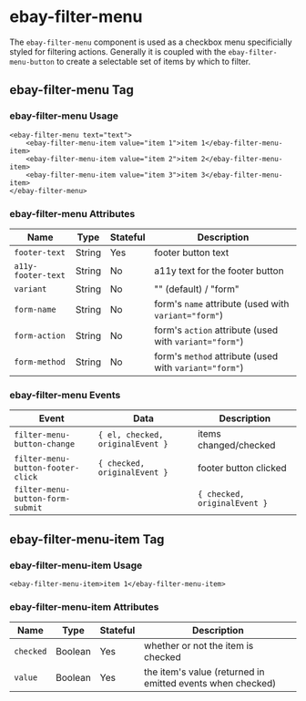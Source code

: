 # ebay-filter-menu

The `ebay-filter-menu` component is used as a checkbox menu specificially styled for filtering actions. Generally it is coupled with the `ebay-filter-menu-button` to create a selectable set of items by which to filter.

## ebay-filter-menu Tag

### ebay-filter-menu Usage

```marko
<ebay-filter-menu text="text">
    <ebay-filter-menu-item value="item 1">item 1</ebay-filter-menu-item>
    <ebay-filter-menu-item value="item 2">item 2</ebay-filter-menu-item>
    <ebay-filter-menu-item value="item 3">item 3</ebay-filter-menu-item>
</ebay-filter-menu>
```

### ebay-filter-menu Attributes

Name | Type | Stateful | Description
--- | --- | --- | ---
`footer-text` | String | Yes | footer button text
`a11y-footer-text` | String | No | a11y text for the footer button
`variant` | String | No | "" (default) / "form"
`form-name` | String | No | form's `name` attribute (used with `variant="form"`)
`form-action` | String | No | form's `action` attribute (used with `variant="form"`)
`form-method` | String | No | form's `method` attribute (used with `variant="form"`)

### ebay-filter-menu Events

Event | Data | Description
--- | --- | ---
`filter-menu-button-change` | `{ el, checked, originalEvent }` | items changed/checked
`filter-menu-button-footer-click` | `{ checked, originalEvent }` | footer button clicked
`filter-menu-button-form-submit` |  | `{ checked, originalEvent }` | when using `variant="form"`, and form is submitted (emits current checked state)

## ebay-filter-menu-item Tag

### ebay-filter-menu-item Usage

```marko
<ebay-filter-menu-item>item 1</ebay-filter-menu-item>
```

### ebay-filter-menu-item Attributes

Name | Type | Stateful | Description
--- | --- | --- | ---
`checked` | Boolean | Yes | whether or not the item is checked
`value` | Boolean | Yes | the item's value (returned in emitted events when checked)
